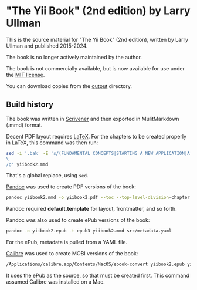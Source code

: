 # "The Yii Book" (2nd edition) by Larry Ullman

This is the source material for "The Yii Book" (2nd edition), written by Larry Ullman and published 2015-2024.

The book is no longer actively maintained by the author.

The book is not commercially available, but is now available for use under the [MIT license](./LICENSE). 

You can download copies from the [output](./output/) directory.

## Build history

The book was written in [Scrivener](https://www.literatureandlatte.com/scrivener/overview) and then exported in MulitMarkdown (.mmd) format. 

Decent PDF layout requires [LaTeX](https://www.latex-project.org). For the chapters to be created properly in LaTeX, this command was then run:

```bash
sed -i '.bak' -E 's/(FUNDAMENTAL CONCEPTS|STARTING A NEW APPLICATION|A MANUAL FOR YOUR YII SITE|INITIAL CUSTOMIZATIONS AND CODE GENERATIONS|WORKING WITH MODELS|WORKING WITH VIEWS|WORKING WITH CONTROLLERS|WORKING WITH DATABASES|WORKING WITH FORMS|MAINTAINING STATE|USER AUTHENTICATION AND AUTHORIZATION|WORKING WITH WIDGETS|USING EXTENSIONS|JAVASCRIPT AND JQUERY|INTERNATIONALIZATION|LEAVING THE BROWSER|IMPROVING PERFORMANCE|ADVANCED DATABASE ISSUES|EXTENDING YII|WORKING WITH THIRD-PARTY LIBRARIES|TESTING YOUR APPLICATIONS|CREATING A CMS|MAKING AN E-COMMERCE SITE|SHIPPING YOUR PROJECT) /# \1 #\
\
/g' yiibook2.mmd
```

That's a global replace, using `sed`. 

[Pandoc](https://pandoc.org) was used to create PDF versions of the book:

```bash
pandoc yiibook2.mmd -o yiibook2.pdf --toc --top-level-division=chapter --template=src/default.template --highlight-style=tango --pdf-engine=xelatex
```

Pandoc required **default.template** for layout, frontmatter, and so forth.

Pandoc was also used to create ePub versions of the book:

```bash
pandoc -o yiibook2.epub -t epub3 yiibook2.mmd src/metadata.yaml
```

For the ePub, metadata is pulled from a YAML file.

[Calibre](https://calibre-ebook.com) was used to create MOBI versions of the book:

```bash
/Applications/calibre.app/Contents/MacOS/ebook-convert yiibook2.epub yiibook2.mobi
```

It uses the ePub as the source, so that must be created first. This command assumed Calibre was installed on a Mac.
